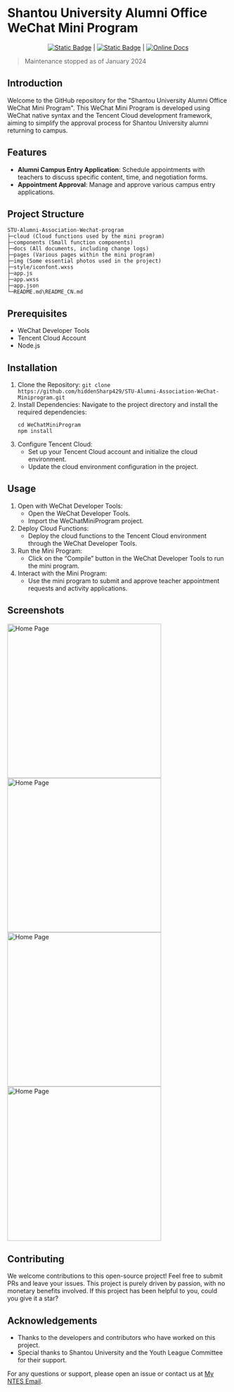<!--
 * @Author: hiddenSharp429 z404878860@163.com
 * @Date: 2023-05-17 21:42:50
 * @LastEditors: hiddenSharp429 z404878860@163.com
 * @LastEditTime: 2024-07-15 15:08:26
 * @FilePath: /StuAlumni/README.md
 * @Description: 这是默认设置,请设置`customMade`, 打开koroFileHeader查看配置 进行设置: https://github.com/OBKoro1/koro1FileHeader/wiki/%E9%85%8D%E7%BD%AE
-->

# Shantou University Alumni Office WeChat Mini Program

<div align="center">
  
  [![Static Badge](https://img.shields.io/badge/%E7%AE%80%E4%BD%93%E4%B8%AD%E6%96%87-%40hiddenSharp429-red)](https://github.com/hiddenSharp429/STU-Youth-League-Committee-WeChat-Mini-Program/blob/master/README_CN.md)    |  [![Static Badge](https://img.shields.io/badge/English-%40hiddenSharp429-blue)](https://github.com/hiddenSharp429/STU-Youth-League-Committee-WeChat-Mini-Program)  |    [![Online Docs](https://img.shields.io/badge/Online%20Docs-%40hiddenSharp429-brown)](https://hiddensharp429.github.io/STU-Youth-League-Committee-WeChat-Mini-Program/#/)
  
</div>

> Maintenance stopped as of January 2024

## Introduction

Welcome to the GitHub repository for the "Shantou University Alumni Office WeChat Mini Program". This WeChat Mini Program is developed using WeChat native syntax and the Tencent Cloud development framework, aiming to simplify the approval process for Shantou University alumni returning to campus.

## Features

- **Alumni Campus Entry Application**: Schedule appointments with teachers to discuss specific content, time, and negotiation forms.
- **Appointment Approval**: Manage and approve various campus entry applications.

## Project Structure

```commandline
STU-Alumni-Association-Wechat-program
├─cloud (Cloud functions used by the mini program)
├─components (Small function components)
├─docs (All documents, including change logs)
├─pages (Various pages within the mini program)
├─img (Some essential photos used in the project)
├─style/iconfont.wxss
├─app.js 
├─app.wxss 
├─app.json 
└─README.md\README_CN.md
```

## Prerequisites
- WeChat Developer Tools
- Tencent Cloud Account
- Node.js

## Installation
1. Clone the Repository:
`git clone https://github.com/hiddenSharp429/STU-Alumni-Association-WeChat-Miniprogram.git`
2. Install Dependencies:
Navigate to the project directory and install the required dependencies:
    ```
    cd WeChatMiniProgram
    npm install
    ```
3. Configure Tencent Cloud:
    - Set up your Tencent Cloud account and initialize the cloud environment.
    - Update the cloud environment configuration in the project.

## Usage
1. Open with WeChat Developer Tools:
    - Open the WeChat Developer Tools.
    - Import the WeChatMiniProgram project.
2.	Deploy Cloud Functions:
	- Deploy the cloud functions to the Tencent Cloud environment through the WeChat Developer Tools.
3.	Run the Mini Program:
	- Click on the “Compile” button in the WeChat Developer Tools to run the mini program.
4.	Interact with the Mini Program:
	- Use the mini program to submit and approve teacher appointment requests and activity applications.

## Screenshots
<img src="https://pic.imgdb.cn/item/6694c8abd9c307b7e914ec1b.png" alt="Home Page" height="350"/>
<img src="https://pic.imgdb.cn/item/6694c8acd9c307b7e914ec3d.png" alt="Home Page" height="350"/>
<img src="https://pic.imgdb.cn/item/6694c8acd9c307b7e914ec55.png" alt="Home Page" height="350"/>
<img src="https://pic.imgdb.cn/item/6694c8acd9c307b7e914ec63.png" alt="Home Page" height="350"/>

## Contributing
We welcome contributions to this open-source project! Feel free to submit PRs and leave your issues. This project is purely driven by passion, with no monetary benefits involved. If this project has been helpful to you, could you give it a star?

## Acknowledgements
- Thanks to the developers and contributors who have worked on this project.
- Special thanks to Shantou University and the Youth League Committee for their support.

For any questions or support, please open an issue or contact us at [My NTES Email](mailto:z404878860@163.com).